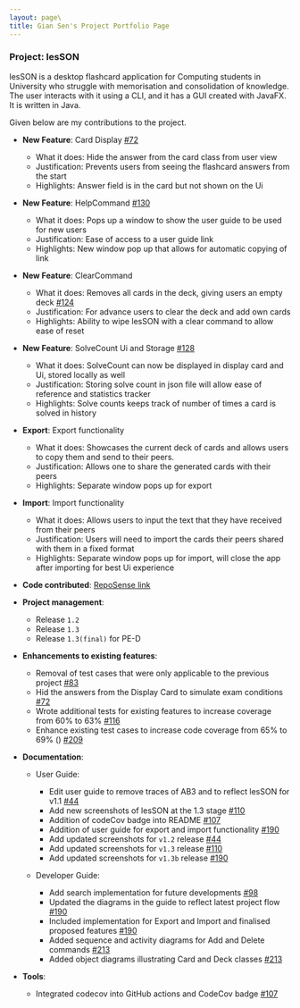 ```yaml
---
layout: page\
title: Gian Sen's Project Portfolio Page
---
```


### Project: lesSON

lesSON is a desktop flashcard application for Computing students in University who struggle with
memorisation and consolidation of knowledge. The user interacts with it using a CLI, and it has a
GUI created with JavaFX. It is written in Java.

Given below are my contributions to the project.

* **New Feature**: Card Display [\#72]()
  * What it does: Hide the answer from the card class from user view
  * Justification: Prevents users from seeing the flashcard answers from the start
  * Highlights: Answer field is in the card but not shown on the Ui

* **New Feature**: HelpCommand [\#130]()
  * What it does: Pops up a window to show the user guide to be used for new users
  * Justification: Ease of access to a user guide link
  * Highlights: New window pop up that allows for automatic copying of link

* **New Feature**: ClearCommand
  * What it does: Removes all cards in the deck, giving users an empty deck [\#124]()
  * Justification: For advance users to clear the deck and add own cards
  * Highlights: Ability to wipe lesSON with a clear command to allow ease of reset

* **New Feature**: SolveCount Ui and Storage [\#128]()
  * What it does: SolveCount can now be displayed in display card and Ui, stored locally as well
  * Justification: Storing solve count in json file will allow ease of reference and statistics tracker
  * Highlights: Solve counts keeps track of number of times a card is solved in history

* **Export**: Export functionality
  * What it does: Showcases the current deck of cards and allows users to copy them and send to their peers.
  * Justification: Allows one to share the generated cards with their peers
  * Highlights: Separate window pops up for export

* **Import**: Import functionality
  * What it does: Allows users to input the text that they have received from their peers
  * Justification: Users will need to import the cards their peers shared with them in a fixed format
  * Highlights: Separate window pops up for import, will close the app after importing for best Ui experience

* **Code contributed**: [RepoSense link](https://nus-cs2103-ay2324s1.github.io/tp-dashboard/?search=gsgiansen&breakdown=true)

* **Project management**:
  * Release `1.2`
  * Release `1.3`
  * Release `1.3(final)` for PE-D

* **Enhancements to existing features**:
  * Removal of test cases that were only applicable to the previous project [#83]()
  * Hid the answers from the Display Card to simulate exam conditions [#72]()
  * Wrote additional tests for existing features to increase coverage from 60% to 63% [\#116]()
  * Enhance existing test cases to increase code coverage from 65% to 69% () [\#209]()

* **Documentation**:
  * User Guide:
    * Edit user guide to remove traces of AB3 and to reflect lesSON for v1.1 [\#44]()
    * Add new screenshots of lesSON at the 1.3 stage [\#110]()
    * Addition of codeCov badge into README [\#107]()
    * Addition of user guide for export and import functionality [\#190]()
    * Add updated screenshots for `v1.2` release [\#44]()
    * Add updated screenshots for `v1.3` release [\#110]()
    * Add updated screenshots for `v1.3b` release [\#190]()

  * Developer Guide:
    * Add search implementation for future developments [\#98]()
    * Updated the diagrams in the guide to reflect latest project flow [\#190]()
    * Included implementation for Export and Import and finalised proposed features [\#190]()
    * Added sequence and activity diagrams for Add and Delete commands [#213]()
    * Added object diagrams illustrating Card and Deck classes [#213]()


* **Tools**:
  * Integrated codecov into GitHub actions and CodeCov badge [\#107]()

